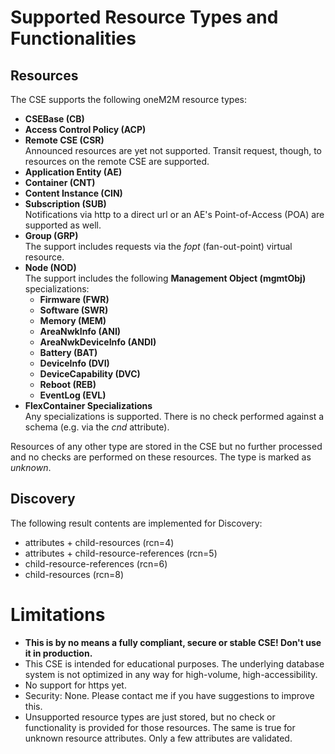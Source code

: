 # Supported Resource Types and Functionalities

## Resources

The CSE supports the following oneM2M resource types:

- **CSEBase (CB)**
- **Access Control Policy (ACP)**
- **Remote CSE (CSR)**  
Announced resources are yet not supported. Transit request, though, to resources on the remote CSE are supported.
- **Application Entity (AE)**
- **Container (CNT)**
- **Content Instance (CIN)**
- **Subscription (SUB)**  
Notifications via http to a direct url or an AE's Point-of-Access (POA) are supported as well.
- **Group (GRP)**  
The support includes requests via the *fopt* (fan-out-point) virtual resource.
- **Node (NOD)**  
The support includes the following **Management Object (mgmtObj)** specializations:
	- **Firmware (FWR)**
	- **Software (SWR)**
	- **Memory (MEM)**
	- **AreaNwkInfo (ANI)**
	- **AreaNwkDeviceInfo (ANDI)**
	- **Battery (BAT)**
	- **DeviceInfo (DVI)**
	- **DeviceCapability (DVC)**
	- **Reboot (REB)**
	- **EventLog (EVL)**
- **FlexContainer Specializations**  
Any specializations is supported. There is no check performed against a schema (e.g. via the *cnd* attribute).

Resources of any other type are stored in the CSE but no further processed and no checks are performed on these resources. The type is marked as *unknown*.

## Discovery
The following result contents are implemented for Discovery:

- attributes + child-resources (rcn=4)
- attributes + child-resource-references (rcn=5)
- child-resource-references (rcn=6)
- child-resources (rcn=8)

# Limitations
- **This is by no means a fully compliant, secure or stable CSE! Don't use it in production.**
- This CSE is intended for educational purposes. The underlying database system is not optimized in any way for high-volume, high-accessibility.
- No support for https yet.
- Security: None. Please contact me if you have suggestions to improve this.
- Unsupported resource types are just stored, but no check or functionality is provided for those resources. The same is true for unknown resource attributes. Only a few attributes are validated.

